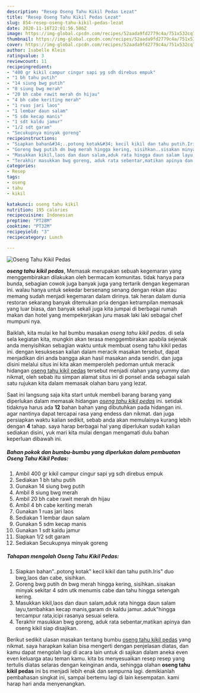 ```yaml
---
description: "Resep Oseng Tahu Kikil Pedas Lezat"
title: "Resep Oseng Tahu Kikil Pedas Lezat"
slug: 854-resep-oseng-tahu-kikil-pedas-lezat
date: 2020-11-16T22:01:56.586Z
image: https://img-global.cpcdn.com/recipes/52aada9fd2779c4a/751x532cq70/oseng-tahu-kikil-pedas-foto-resep-utama.jpg
thumbnail: https://img-global.cpcdn.com/recipes/52aada9fd2779c4a/751x532cq70/oseng-tahu-kikil-pedas-foto-resep-utama.jpg
cover: https://img-global.cpcdn.com/recipes/52aada9fd2779c4a/751x532cq70/oseng-tahu-kikil-pedas-foto-resep-utama.jpg
author: Isabelle Klein
ratingvalue: 3
reviewcount: 11
recipeingredient:
- "400 gr kikil campur cingur sapi yg sdh direbus empuk"
- "1 bh tahu putih"
- "14 siung bwg putih"
- "8 siung bwg merah"
- "20 bh cabe rawit merah dn hijau"
- "4 bh cabe keriting merah"
- "1 ruas jari laos"
- "1 lembar daun salam"
- "5 sdm kecap manis"
- "1 sdt kaldu jamur"
- "1/2 sdt garam"
- "Secukupnya minyak goreng"
recipeinstructions:
- "Siapkan bahan&#34;..potong kotak&#34; kecil kikil dan tahu putih.Iris&#34; duo bwg,laos dan cabe, sisihkan."
- "Goreng bwg putih dn bwg merah hingga kering, sisihkan..sisakan minyak sekitar 4 sdm utk menumis cabe dan tahu hingga setengah kering."
- "Masukkan kikil,laos dan daun salam,aduk rata hingga daun salam layu,tambahkan kecap manis,garam dn kaldu jamur..aduk&#34;hingga tercampur rata,icipi rasanya sesuai selera."
- "Terakhir masukkan bwg goreng, aduk rata sebentar,matikan apinya dan oseng kikil siap disajikan."
categories:
- Resep
tags:
- oseng
- tahu
- kikil

katakunci: oseng tahu kikil 
nutrition: 195 calories
recipecuisine: Indonesian
preptime: "PT28M"
cooktime: "PT32M"
recipeyield: "3"
recipecategory: Lunch

---
```



![Oseng Tahu Kikil Pedas](https://img-global.cpcdn.com/recipes/52aada9fd2779c4a/751x532cq70/oseng-tahu-kikil-pedas-foto-resep-utama.jpg)

<b><i>oseng tahu kikil pedas</i></b>, Memasak merupakan sebuah kegemaran yang menggembirakan dilakukan oleh bermacam komunitas. tidak hanya para bunda, sebagian cowok juga banyak juga yang tertarik dengan kegemaran ini. walau hanya untuk sekedar bersenang senang dengan rekan atau memang sudah menjadi kegemaran dalam dirinya. tak heran dalam dunia restoran sekarang banyak ditemukan pria dengan ketrampilan memasak yang luar biasa, dan banyak sekali juga kita jumpai di berbagai rumah makan dan hotel yang mempekerjakan juru masak laki laki sebagai chef mumpuni nya.



Baiklah, kita mulai ke hal bumbu masakan <i>oseng tahu kikil pedas</i>. di sela sela kegiatan kita, mungkin akan terasa menggembirakan apabila sejenak anda menyisihkan sebagian waktu untuk membuat oseng tahu kikil pedas ini. dengan kesuksesan kalian dalam meracik masakan tersebut, dapat menjadikan diri anda bangga akan hasil masakan anda sendiri. dan juga disini melalui situs ini kita akan memperoleh pedoman untuk meracik hidangan <u>oseng tahu kikil pedas</u> tersebut menjadi olahan yang yummy dan nikmat, oleh sebab itu simpan alamat situs ini di ponsel anda sebagai salah satu rujukan kita dalam memasak olahan baru yang lezat.


Saat ini langsung saja kita start untuk membeli barang barang yang diperlukan dalam memasak hidangan <u><i>oseng tahu kikil pedas</i></u> ini. setidak tidaknya harus ada <b>12</b> bahan bahan yang dibutuhkan pada hidangan ini. agar nantinya dapat tercapai rasa yang endess dan nikmat. dan juga persiapkan waktu kalian sedikit, sebab anda akan memulainya kurang lebih dengan <b>4</b> tahap. saya harap berbagai hal yang diperlukan sudah kalian sediakan disini, yuk mari kita mulai dengan mengamati dulu bahan keperluan dibawah ini.

<!--inarticleads1-->

##### Bahan pokok dan bumbu-bumbu yang diperlukan dalam pembuatan Oseng Tahu Kikil Pedas:

1. Ambil 400 gr kikil campur cingur sapi yg sdh direbus empuk
1. Sediakan 1 bh tahu putih
1. Gunakan 14 siung bwg putih
1. Ambil 8 siung bwg merah
1. Ambil 20 bh cabe rawit merah dn hijau
1. Ambil 4 bh cabe keriting merah
1. Gunakan 1 ruas jari laos
1. Sediakan 1 lembar daun salam
1. Gunakan 5 sdm kecap manis
1. Gunakan 1 sdt kaldu jamur
1. Siapkan 1/2 sdt garam
1. Sediakan Secukupnya minyak goreng




<!--inarticleads2-->

##### Tahapan mengolah Oseng Tahu Kikil Pedas:

1. Siapkan bahan&#34;..potong kotak&#34; kecil kikil dan tahu putih.Iris&#34; duo bwg,laos dan cabe, sisihkan.
1. Goreng bwg putih dn bwg merah hingga kering, sisihkan..sisakan minyak sekitar 4 sdm utk menumis cabe dan tahu hingga setengah kering.
1. Masukkan kikil,laos dan daun salam,aduk rata hingga daun salam layu,tambahkan kecap manis,garam dn kaldu jamur..aduk&#34;hingga tercampur rata,icipi rasanya sesuai selera.
1. Terakhir masukkan bwg goreng, aduk rata sebentar,matikan apinya dan oseng kikil siap disajikan.




Berikut sedikit ulasan masakan tentang bumbu <u>oseng tahu kikil pedas</u> yang nikmat. saya harapkan kalian bisa mengerti dengan penjelasan diatas, dan kamu dapat mengolah lagi di acara lain untuk di sajikan dalam aneka even even keluarga atau teman kamu. kita bs menyesuaikan resep resep yang tertulis diatas selaras dengan keinginan anda, sehingga olahan <b>oseng tahu kikil pedas</b> ini bs menjadi lebih enak dan sempurna lagi. demikianlah pembahasan singkat ini, sampai bertemu lagi di lain kesempatan. kami harap hari anda menyenangkan.
